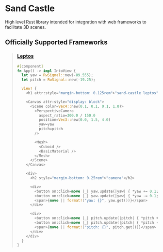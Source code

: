 # Sand Castle
High level Rust library intended for integration with web frameworks to facilitate 3D scenes.

## Officially Supported Frameworks
> ### [Leptos](https://github.com/leptos-rs/leptos)
> ```rs
> #[component]
> fn App() -> impl IntoView {
>   let yaw = RwSignal::new(-89.555);
>   let pitch = RwSignal::new(-19.25);
>
>   view! {
>     <h1 attr:style="margin-bottom: 0.125rem">"sand-castle leptos"</h1>
>
>     <Canvas attr:style="display: block">
>       <Scene color=Vec4::new(0.1, 0.1, 0.1, 1.0)>
>         <PerspectiveCamera
>           aspect_ratio=300.0 / 150.0
>           position=Vec3::new(0.0, 1.5, 4.0)
>           yaw=yaw
>           pitch=pitch
>         />
>
>         <Mesh>
>           <Cuboid />
>           <BasicMaterial />
>         </Mesh>
>       </Scene>
>     </Canvas>
>
>     <div>
>       <h2 style="margin-bottom: 0.25rem">"camera"</h2>
>
>       <div>
>         <button on:click=move |_| yaw.update(|yaw| { *yaw += 0.1; })>"+"</button>
>         <button on:click=move |_| yaw.update(|yaw| { *yaw -= 0.1; })>"-"</button>
>         <span>{move || format!("yaw: {}", yaw.get())}</span>
>       </div>
>
>       <div>
>         <button on:click=move |_| pitch.update(|pitch| { *pitch += 0.1; })>"+"</button>
>         <button on:click=move |_| pitch.update(|pitch| { *pitch -= 0.1; })>"-"</button>
>         <span>{move || format!("pitch: {}", pitch.get())}</span>
>       </div>
>     </div>
>   }
> }
> ```
